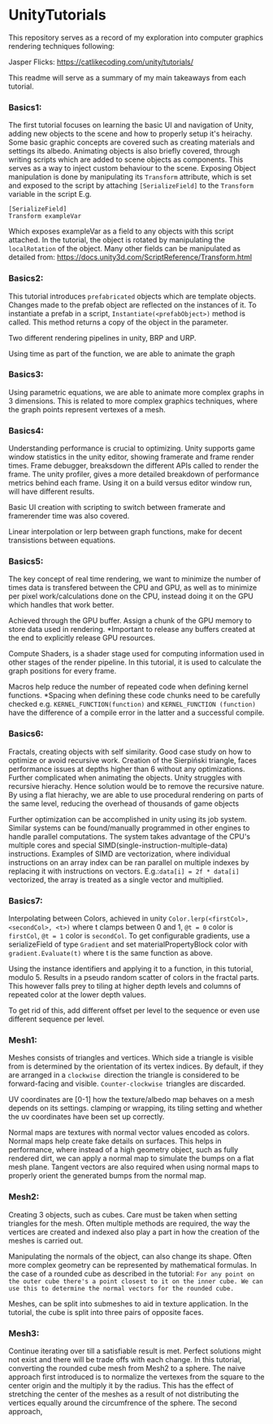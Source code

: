 # UnityTutorials

This repository serves as a record of my exploration into computer graphics rendering techniques following:

Jasper Flicks:
https://catlikecoding.com/unity/tutorials/

This readme will serve as a summary of my main takeaways from each tutorial.

### Basics1:

The first tutorial focuses on learning the basic UI and navigation of Unity, adding new objects to the scene and how to properly setup it's heirachy.
Some basic graphic concepts are covered such as creating materials and settings its albedo.
Animating objects is also briefly covered, through writing scripts which are added to scene objects as components. This serves as a way to inject custom behaviour to the scene. Exposing Object manipulation is done by manipulating its `Transform` attribute, which is set and exposed to the script by attaching `[SerializeField]` to the `Transform` variable in the script E.g.

```
[SerializeField]
Transform exampleVar
```

Which exposes exampleVar as a field to any objects with this script attached.
In the tutorial, the object is rotated by manipulating the `localRotation` of the object. Many other fields can be manipulated as detailed from:
https://docs.unity3d.com/ScriptReference/Transform.html

### Basics2:

This tutorial introduces `prefabricated` objects which are template objects. Changes made to the prefab object are reflected on the instances of it.
To instantiate a prefab in a script, `Instantiate(<prefabObject>)` method is called. This method returns a copy of the object in the parameter.

Two different rendering pipelines in unity, BRP and URP.

Using time as part of the function, we are able to animate the graph

### Basics3:

Using parametric equations, we are able to animate more complex graphs in 3 dimensions. This is related to more complex graphics techniques, where the graph points represent vertexes of a mesh.

### Basics4:

Understanding performance is crucial to optimizing. Unity supports game window statistics in the unity editor, showing framerate and frame render times. Frame debugger, breaksdown the different APIs called to render the frame. The unity profiler, gives a more detailed breakdown of performance metrics behind each frame. Using it on a build versus editor window run, will have different results.

Basic UI creation with scripting to switch between framerate and framerender time was also covered.

Linear interpolation or lerp between graph functions, make for decent transistions between equations.

### Basics5:

The key concept of real time rendering, we want to minimize the number of times data is transfered between the CPU and GPU, as well as to minimize per pixel work/calculations done on the CPU, instead doing it on the GPU which handles that work better.

Achieved through the GPU buffer. Assign a chunk of the GPU memory to store data used in rendering.
\*Important to release any buffers created at the end to explicitly release GPU resources.

Compute Shaders, is a shader stage used for computing information used in other stages of the render pipeline. In this tutorial, it is used to calculate the graph positions for every frame.

Macros help reduce the number of repeated code when defining kernel functions.
\*Spacing when defining these code chunks need to be carefully checked e.g.
`KERNEL_FUNCTION(function)` and `KERNEL_FUNCTION (function)`
have the difference of a compile error in the latter and a successful compile.

### Basics6:

Fractals, creating objects with self similarity. Good case study on how to optimize or avoid recursive work.
Creation of the Sierpiński triangle, faces performance issues at depths higher than 6 without any optimizations. Further complicated when animating the objects.
Unity struggles with recursive hierachy. Hence solution would be to remove the recursive nature.
By using a flat hierachy, we are able to use procedural rendering on parts of the same level, reducing the overhead of thousands of game objects

Further optimization can be accomplished in unity using its job system. Similar systems can be found/manually programmed in other engines to handle parallel computations. The system takes advantage of the CPU's multiple cores and special SIMD(single-instruction-multiple-data) instructions. Examples of SIMD are vectorization, where individual instructions on an array index can be ran parallel on multiple indexes by replacing it with instructions on vectors.
E.g.:`data[i] = 2f * data[i]` vectorized, the array is treated as a single vector and multiplied.

### Basics7:

Interpolating between Colors, achieved in unity `Color.lerp(<firstCol>, <secondCol>, <t>)` where t clamps between 0 and 1, `@t = 0` color is `firstCol`, `@t = 1` color is `secondCol`. To get configurable gradients, use a serializeField of type `Gradient` and set materialPropertyBlock color with `gradient.Evaluate(t)` where t is the same function as above.

Using the instance identifiers and applying it to a function, in this tutorial, modulo 5. Results in a pseudo random scatter of colors in the fractal parts. This however falls prey to tiling at higher depth levels and columns of repeated color at the lower depth values.

To get rid of this, add different offset per level to the sequence or even use different sequence per level.

### Mesh1:

Meshes consists of triangles and vertices. Which side a triangle is visible from is determined by the orientation of its vertex indices. By default, if they are arranged in a `clockwise `direction the triangle is considered to be forward-facing and visible. `Counter-clockwise `triangles are discarded.

UV coordinates are [0-1] how the texture/albedo map behaves on a mesh depends on its settings. clamping or wrapping, its tiling setting and whether the uv coordinates have been set up correctly.

Normal maps are textures with normal vector values encoded as colors. Normal maps help create fake details on surfaces. This helps in performance, where instead of a high geometry object, such as fully rendered dirt, we can apply a normal map to simulate the bumps on a flat mesh plane. Tangent vectors are also required when using normal maps to properly orient the generated bumps from the normal map.

### Mesh2:

Creating 3 objects, such as cubes. Care must be taken when setting triangles for the mesh. Often multiple methods are required, the way the vertices are created and indexed also play a part in how the creation of the meshes is carried out.

Manipulating the normals of the object, can also change its shape. Often more complex geometry can be represented by mathematical formulas.
In the case of a rounded cube as described in the tutorial:
`For any point on the outer cube there's a point closest to it on the inner cube. We can use this to determine the normal vectors for the rounded cube.`

Meshes, can be split into submeshes to aid in texture application. In the tutorial, the cube is split into three pairs of opposite faces.

### Mesh3:

Continue iterating over till a satisfiable result is met. Perfect solutions might not exist and there will be trade offs with each change.
In this tutorial, converting the rounded cube mesh from Mesh2 to a sphere. The naive approach first introduced is to normalize the vertexes from the square to the center origin and the multiply it by the radius. This has the effect of stretching the center of the meshes as a result of not distributing the vertices equally around the circumfrence of the sphere.
The second approach,
